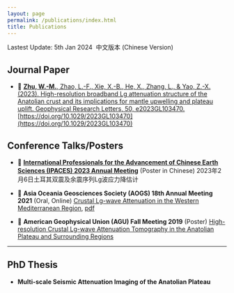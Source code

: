 ```yaml
---
layout: page
permalink: /publications/index.html
title: Publications
---
```


Lastest Update: 5th Jan 2024&nbsp;  中文版本 (Chinese Version)

## Journal Paper

- 🚀 [**Zhu, W.-M.**, Zhao, L.-F., Xie, X.-B., He, X., Zhang, L., & Yao, Z.-X. (2023). High-resolution broadband Lg attenuation structure of the Anatolian crust and its implications for mantle upwelling and plateau uplift. Geophysical Research Letters, 50, e2023GL103470.](https://weimouzhu.github.io/file/GRL_2023_Zhu.pdf) 
[https://doi.org/10.1029/2023GL103470](https://doi.org/10.1029/2023GL103470)

  

## Conference Talks/Posters

- 🥳 [**International Professionals for the Advancement of Chinese Earth Sciences (IPACES) 2023 Annual Meeting**](https://ipaces.org/events/2023-07-02-annual-meeting/) (Poster in Chinese) 2023年2月6日土耳其双震及余震序列Lg波应力降估计

- 🥳 **Asia Oceania Geosciences Society (AOGS) 18th Annual Meeting 2021** (Oral, Online) [Crustal Lg-wave Attenuation in the Western Mediterranean Region](https://www.asiaoceania.org/aogs2021/public.asp?page=program_overview.asp), [pdf](https://weimouzhu.github.io/file/Presenter_Schedule_AOGS_2021.pdf)

- 🥳 **American Geophysical Union (AGU) Fall Meeting 2019** (Poster) [High-resolution Crustal Lg-wave Attenuation Tomography in the Anatolian Plateau and Surrounding Regions](https://agu.confex.com/agu/fm19/meetingapp.cgi/Paper/504986) 


---

## PhD Thesis

- **Multi-scale Seismic Attenuation Imaging of the Anatolian Plateau**

  <br>

